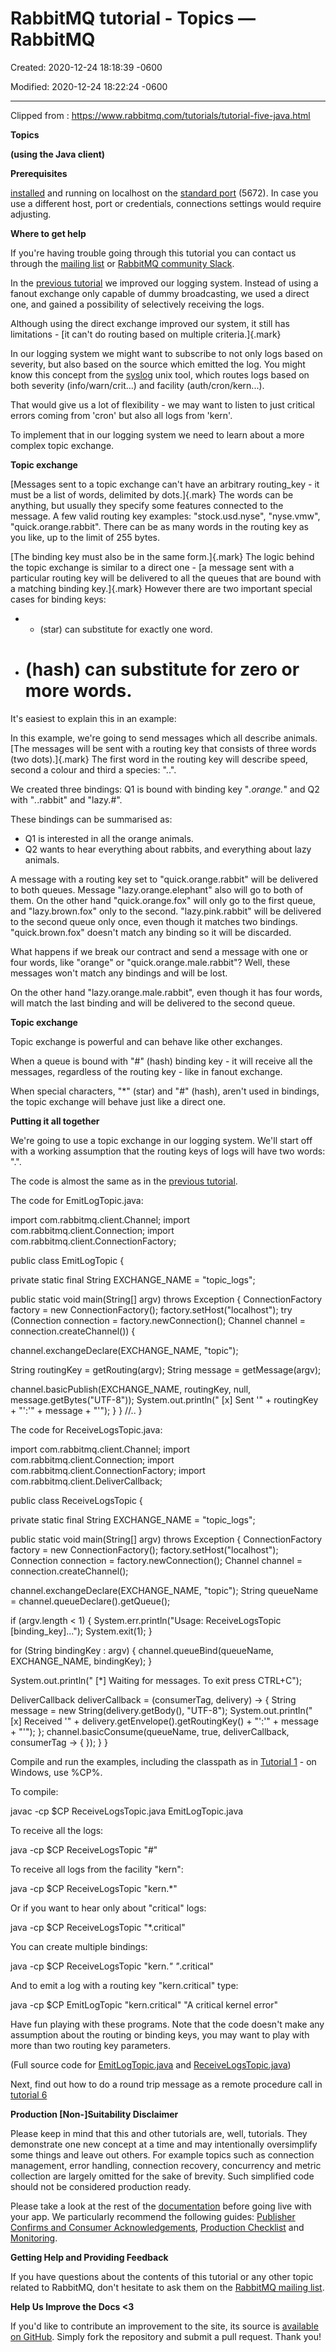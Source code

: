 # RabbitMQ tutorial - Topics — RabbitMQ

Created: 2020-12-24 18:18:39 -0600

Modified: 2020-12-24 18:22:24 -0600

---

Clipped from : <https://www.rabbitmq.com/tutorials/tutorial-five-java.html>

**Topics**

**(using the Java client)**

**Prerequisites**

[installed](https://www.rabbitmq.com/download.html) and running on localhost on the [standard port](https://www.rabbitmq.com/networking.html#ports) (5672). In case you use a different host, port or credentials, connections settings would require adjusting.

**Where to get help**

If you're having trouble going through this tutorial you can contact us through the [mailing list](https://groups.google.com/forum/#!forum/rabbitmq-users) or [RabbitMQ community Slack](https://rabbitmq-slack.herokuapp.com/).

In the [previous tutorial](https://www.rabbitmq.com/tutorials/tutorial-four-java.html) we improved our logging system. Instead of using a fanout exchange only capable of dummy broadcasting, we used a direct one, and gained a possibility of selectively receiving the logs.

Although using the direct exchange improved our system, it still has limitations - [it can't do routing based on multiple criteria.]{.mark}

In our logging system we might want to subscribe to not only logs based on severity, but also based on the source which emitted the log. You might know this concept from the [syslog](http://en.wikipedia.org/wiki/Syslog) unix tool, which routes logs based on both severity (info/warn/crit...) and facility (auth/cron/kern...).

That would give us a lot of flexibility - we may want to listen to just critical errors coming from 'cron' but also all logs from 'kern'.

To implement that in our logging system we need to learn about a more complex topic exchange.

**Topic exchange**

[Messages sent to a topic exchange can't have an arbitrary routing_key - it must be a list of words, delimited by dots.]{.mark} The words can be anything, but usually they specify some features connected to the message. A few valid routing key examples: "stock.usd.nyse", "nyse.vmw", "quick.orange.rabbit". There can be as many words in the routing key as you like, up to the limit of 255 bytes.

[The binding key must also be in the same form.]{.mark} The logic behind the topic exchange is similar to a direct one - [a message sent with a particular routing key will be delivered to all the queues that are bound with a matching binding key.]{.mark} However there are two important special cases for binding keys:
- * (star) can substitute for exactly one word.
- # (hash) can substitute for zero or more words.

It's easiest to explain this in an example:



In this example, we're going to send messages which all describe animals. [The messages will be sent with a routing key that consists of three words (two dots).]{.mark} The first word in the routing key will describe speed, second a colour and third a species: "<speed>.<colour>.<species>".

We created three bindings: Q1 is bound with binding key "*.orange.*" and Q2 with "*.*.rabbit" and "lazy.#".

These bindings can be summarised as:

- Q1 is interested in all the orange animals.
- Q2 wants to hear everything about rabbits, and everything about lazy animals.

A message with a routing key set to "quick.orange.rabbit" will be delivered to both queues. Message "lazy.orange.elephant" also will go to both of them. On the other hand "quick.orange.fox" will only go to the first queue, and "lazy.brown.fox" only to the second. "lazy.pink.rabbit" will be delivered to the second queue only once, even though it matches two bindings. "quick.brown.fox" doesn't match any binding so it will be discarded.

What happens if we break our contract and send a message with one or four words, like "orange" or "quick.orange.male.rabbit"? Well, these messages won't match any bindings and will be lost.

On the other hand "lazy.orange.male.rabbit", even though it has four words, will match the last binding and will be delivered to the second queue.

**Topic exchange**

Topic exchange is powerful and can behave like other exchanges.

When a queue is bound with "#" (hash) binding key - it will receive all the messages, regardless of the routing key - like in fanout exchange.

When special characters, "*" (star) and "#" (hash), aren't used in bindings, the topic exchange will behave just like a direct one.

**Putting it all together**

We're going to use a topic exchange in our logging system. We'll start off with a working assumption that the routing keys of logs will have two words: "<facility>.<severity>".

The code is almost the same as in the [previous tutorial](https://www.rabbitmq.com/tutorials/tutorial-four-java.html).

The code for EmitLogTopic.java:

import com.rabbitmq.client.Channel;
import com.rabbitmq.client.Connection;
import com.rabbitmq.client.ConnectionFactory;

public class EmitLogTopic {

private static final String EXCHANGE_NAME = "topic_logs";

public static void main(String[] argv) throws Exception {
ConnectionFactory factory = new ConnectionFactory();
factory.setHost("localhost");
try (Connection connection = factory.newConnection();
Channel channel = connection.createChannel()) {

channel.exchangeDeclare(EXCHANGE_NAME, "topic");

String routingKey = getRouting(argv);
String message = getMessage(argv);

channel.basicPublish(EXCHANGE_NAME, routingKey, null, message.getBytes("UTF-8"));
System.out.println(" [x] Sent '" + routingKey + "':'" + message + "'");
}
}
//..
}

The code for ReceiveLogsTopic.java:

import com.rabbitmq.client.Channel;
import com.rabbitmq.client.Connection;
import com.rabbitmq.client.ConnectionFactory;
import com.rabbitmq.client.DeliverCallback;

public class ReceiveLogsTopic {

private static final String EXCHANGE_NAME = "topic_logs";

public static void main(String[] argv) throws Exception {
ConnectionFactory factory = new ConnectionFactory();
factory.setHost("localhost");
Connection connection = factory.newConnection();
Channel channel = connection.createChannel();

channel.exchangeDeclare(EXCHANGE_NAME, "topic");
String queueName = channel.queueDeclare().getQueue();

if (argv.length < 1) {
System.err.println("Usage: ReceiveLogsTopic [binding_key]...");
System.exit(1);
}

for (String bindingKey : argv) {
channel.queueBind(queueName, EXCHANGE_NAME, bindingKey);
}

System.out.println(" [*] Waiting for messages. To exit press CTRL+C");

DeliverCallback deliverCallback = (consumerTag, delivery) -> {
String message = new String(delivery.getBody(), "UTF-8");
System.out.println(" [x] Received '" +
delivery.getEnvelope().getRoutingKey() + "':'" + message + "'");
};
channel.basicConsume(queueName, true, deliverCallback, consumerTag -> { });
}
}

Compile and run the examples, including the classpath as in [Tutorial 1](https://www.rabbitmq.com/tutorials/tutorial-one-java.html) - on Windows, use %CP%.

To compile:

javac -cp $CP ReceiveLogsTopic.java EmitLogTopic.java

To receive all the logs:

java -cp $CP ReceiveLogsTopic "#"

To receive all logs from the facility "kern":

java -cp $CP ReceiveLogsTopic "kern.*"

Or if you want to hear only about "critical" logs:

java -cp $CP ReceiveLogsTopic "*.critical"

You can create multiple bindings:

java -cp $CP ReceiveLogsTopic "kern.*" "*.critical"

And to emit a log with a routing key "kern.critical" type:

java -cp $CP EmitLogTopic "kern.critical" "A critical kernel error"

Have fun playing with these programs. Note that the code doesn't make any assumption about the routing or binding keys, you may want to play with more than two routing key parameters.

(Full source code for [EmitLogTopic.java](https://github.com/rabbitmq/rabbitmq-tutorials/blob/master/java/EmitLogTopic.java) and [ReceiveLogsTopic.java](https://github.com/rabbitmq/rabbitmq-tutorials/blob/master/java/ReceiveLogsTopic.java))

Next, find out how to do a round trip message as a remote procedure call in [tutorial 6](https://www.rabbitmq.com/tutorials/tutorial-six-java.html)

**Production [Non-]Suitability Disclaimer**

Please keep in mind that this and other tutorials are, well, tutorials. They demonstrate one new concept at a time and may intentionally oversimplify some things and leave out others. For example topics such as connection management, error handling, connection recovery, concurrency and metric collection are largely omitted for the sake of brevity. Such simplified code should not be considered production ready.

Please take a look at the rest of the [documentation](https://www.rabbitmq.com/documentation.html) before going live with your app. We particularly recommend the following guides: [Publisher Confirms and Consumer Acknowledgements](https://www.rabbitmq.com/confirms.html), [Production Checklist](https://www.rabbitmq.com/production-checklist.html) and [Monitoring](https://www.rabbitmq.com/monitoring.html).

**Getting Help and Providing Feedback**

If you have questions about the contents of this tutorial or any other topic related to RabbitMQ, don't hesitate to ask them on the [RabbitMQ mailing list](https://groups.google.com/forum/#!forum/rabbitmq-users).

**Help Us Improve the Docs <3**

If you'd like to contribute an improvement to the site, its source is [available on GitHub](https://github.com/rabbitmq/rabbitmq-website). Simply fork the repository and submit a pull request. Thank you!


